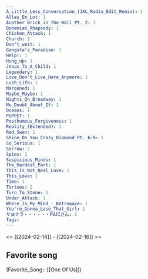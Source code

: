 ```yaml
---
A_Little_Less_Conversation_(JXL_Radio_Edit_Remix): 1
Alles_Em_Lot: 1
Another_Brick_in_the_Wall_Pt._2: 1
Bohemian_Rhapsody: 1
Chicken_Attack: 1
Church: 1
Don't_wait: 1
Gangsta's_Paradise: 1
Help!: 1
Hung_up: 1
Jesus_To_A_Child: 1
Legendary: 1
Love_Don't_Live_Here_Anymore: 1
Lush_Life: 1
Marooned: 1
Maybe_Maybe: 1
Nights_On_Broadway: 1
No_Doubt_About_It: 1
Oceans: 1
PUPPET: 1
Posthumous_Forgiveness: 1
Reality_(Extended): 1
Red_Swan: 1
Shine_On_You_Crazy_Diamond_Pt._6-9: 1
So_Serious: 1
Sorrow: 2
Spies: 1
Suspicious_Minds: 1
The_Hardest_Part: 1
This_Is_Not_Real_Love: 1
This_Love: 1
Time: 1
Tortues: 2
Turn_To_Stone: 1
Under_Attack: 1
Where_Is_My_Mind_-_Retrowave: 1
You're_Gonna_Lose_That_Girl: 1
サヨナラ・・・・・・FUJIさん: 1
Tags: 
---
```

 << [[2024-02-14]] - [[2024-02-16]] >> 
## Favorite song
(Favorite_Song:: [[One Of Us]])
